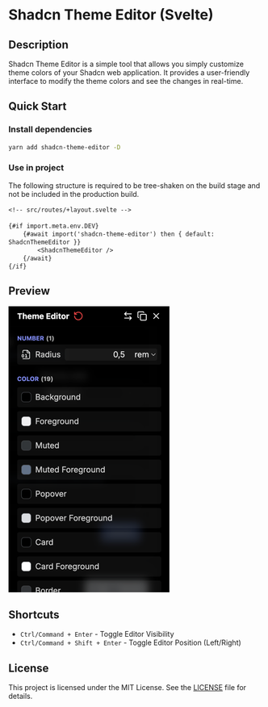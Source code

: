 # Shadcn Theme Editor (Svelte)

## Description
Shadcn Theme Editor is a simple tool that allows you simply customize theme colors of your Shadcn web application.
It provides a user-friendly interface to modify the theme colors and see the changes in real-time.

## Quick Start
### Install dependencies
```bash
yarn add shadcn-theme-editor -D
```
### Use in project
The following structure is required to be tree-shaken on the build stage and not be included in the production build.
```sveltehtml
<!-- src/routes/+layout.svelte -->

{#if import.meta.env.DEV}
	{#await import('shadcn-theme-editor') then { default: ShadcnThemeEditor }}
		<ShadcnThemeEditor />
	{/await}
{/if}
```

## Preview
![alt text](https://github.com/naziks/shadcn-theme-editor/blob/main/docs/images/preview.png?raw=true)


## Shortcuts
- `Ctrl/Command + Enter` - Toggle Editor Visibility
- `Ctrl/Command + Shift + Enter` - Toggle Editor Position (Left/Right)

## License
This project is licensed under the MIT License. See the [LICENSE](LICENSE) file for details.
